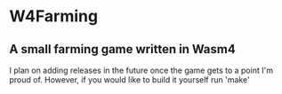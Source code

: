 # W4Farming

## A small farming game written in Wasm4
I plan on adding releases in the future once the game gets to a point I'm proud of. However, if you would like to build it yourself run 'make'
